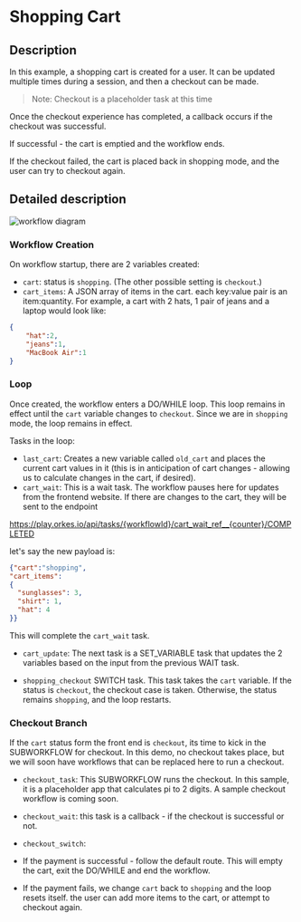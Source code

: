 # Shopping Cart

## Description

In this example, a shopping cart is created for a user.  It can be updated multiple times during a session, and then a checkout can be made.

>Note: Checkout is a placeholder task at this time

Once the checkout experience has completed, a callback occurs if the checkout was successful.

If successful - the cart is emptied and the workflow ends.

If the checkout failed, the cart is placed back in shopping mode, and the user can try to checkout again.

## Detailed description

![workflow diagram](https://raw.githubusercontent.com/conductor-sdk/conductor-examples/main/shopping_cart/images/shopping_Cart_workflow.jpg)


### Workflow Creation

On workflow startup, there are 2 variables created:

* `cart`: status is `shopping`. (The other possible setting is `checkout`.)
* `cart_items`:  A JSON array of items in the cart. each key:value pair is an item:quantity. For example, a cart with 2 hats, 1 pair of jeans and a laptop would look like:

```json
{
    "hat":2,
    "jeans":1,
    "MacBook Air":1
}
```

### Loop

Once created, the workflow enters a DO/WHILE loop.  This loop remains in effect until the `cart` variable changes to `checkout`.  Since we are in `shopping` mode, the loop remains in effect.

Tasks in the loop:

* `last_cart`: Creates a new variable called `old_cart` and places the current cart values in it (this is in anticipation of cart changes - allowing us to calculate changes in the cart, if desired).
* `cart_wait`: This is a wait task. The workflow pauses here for updates from the frontend website.  If there are changes to the cart, they will be sent to the endpoint

https://play.orkes.io/api/tasks/{workflowId}/cart_wait_ref__{counter}/COMPLETED

let's say the new payload is:

```json
{"cart":"shopping",
"cart_items":
{
  "sunglasses": 3,
  "shirt": 1,
  "hat": 4
}}
```

This will complete the `cart_wait` task.

* `cart_update`: The next task is a SET_VARIABLE task that updates the 2 variables based on the input from the previous WAIT task.

* `shopping_checkout` SWITCH task.  This task takes the `cart` variable.  If the status is `checkout`, the checkout case is taken. Otherwise, the status remains `shopping`, and the loop restarts.

### Checkout Branch

If the `cart` status form the front end is `checkout`, its time to kick in the SUBWORKFLOW for checkout.  In this demo, no checkout takes place, but we will soon have workflows that can be replaced here to run a checkout.

* `checkout_task`: This SUBWORKFLOW runs the checkout. In this sample, it is a placeholder app that calculates pi to 2 digits. A sample checkout workflow is coming soon.

* `checkout_wait`: this task is a callback - if the checkout is successful or not.

* `checkout_switch`: 

 * If the payment is successful - follow the default route. This will empty the cart, exit the DO/WHILE and end the workflow.  
 * If the payment fails, we change `cart` back to `shopping` and the loop resets itself.  the user can add more items to the cart, or attempt to checkout again.